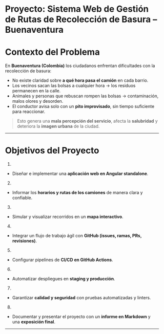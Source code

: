 # Proyecto: Sistema Web de Gestión de Rutas de Recolección de Basura – Buenaventura  

# Contexto del Problema  
En **Buenaventura (Colombia)** los ciudadanos enfrentan dificultades con la recolección de basura:  
- No existe claridad sobre **a qué hora pasa el camión** en cada barrio.  
- Los vecinos sacan las bolsas a cualquier hora → los residuos permanecen en la calle.  
- Animales y personas que rebuscan rompen las bolsas → contaminación, malos olores y desorden.  
- El conductor avisa solo con un **pito improvisado**, sin tiempo suficiente para reaccionar.  

> Esto genera una **mala percepción del servicio**, afecta la **salubridad** y deteriora la **imagen urbana** de la ciudad.  

---
#  Objetivos del Proyecto  
1. 
- Diseñar e implementar una **aplicación web en Angular standalone**.  
2. 
- Informar los **horarios y rutas de los camiones** de manera clara y confiable.  
3. 
- Simular y visualizar recorridos en un **mapa interactivo**.  
4. 
- Integrar un flujo de trabajo ágil con **GitHub (issues, ramas, PRs, revisiones)**.  
5. 
- Configurar pipelines de **CI/CD en GitHub Actions**.  
6. 
- Automatizar despliegues en **staging y producción**.  
7. 
- Garantizar **calidad y seguridad** con pruebas automatizadas y linters.  
8. 
- Documentar y presentar el proyecto con un **informe en Markdown** y una **exposición final**.  

---

